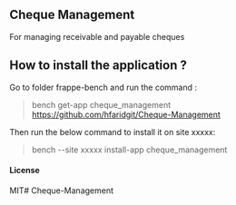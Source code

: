 ## Cheque Management

For managing receivable and payable cheques

## How to install the application ?

Go to folder frappe-bench and run the command :
> bench get-app cheque_management https://github.com/hfaridgit/Cheque-Management

Then run the below command to install it on site xxxxx:
> bench --site xxxxx install-app cheque_management

#### License

MIT# Cheque-Management
